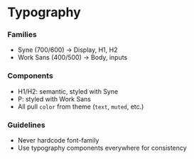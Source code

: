# Typography

### Families

- Syne (700/600) → Display, H1, H2
- Work Sans (400/500) → Body, inputs

### Components

- H1/H2: semantic, styled with Syne
- P: styled with Work Sans
- All pull `color` from theme (`text`, `muted`, etc.)

### Guidelines

- Never hardcode font-family
- Use typography components everywhere for consistency

